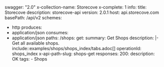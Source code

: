 swagger: "2.0"
x-collection-name: Storecove
x-complete: 1
info:
  title: Storecove
  description: storecove-api
  version: 2.0.1
host: api.storecove.com
basePath: /api/v2
schemes:
- http
produces:
- application/json
consumes:
- application/json
paths:
  /shops:
    get:
      summary: Get Shops
      description: |-
        Get all available shops.
        include::examples/shops/shops_index/tabs.adoc[]
      operationId: shops_index
      x-api-path-slug: shops-get
      responses:
        200:
          description: OK
      tags:
      - Shops